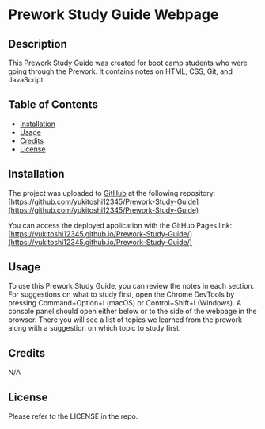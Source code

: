  # Prework Study Guide Webpage

## Description

This Prework Study Guide was created for boot camp students who were going through the Prework. It contains notes on HTML, CSS, Git, and JavaScript.

## Table of Contents

- [Installation](#installation)
- [Usage](#usage)
- [Credits](#credits)
- [License](#license)

## Installation

The project was uploaded to [GitHub](https://github.com/) at the following repository:
[https://github.com/yukitoshi12345/Prework-Study-Guide](https://github.com/yukitoshi12345/Prework-Study-Guide)

You can access the deployed application with the GitHub Pages link:
[https://yukitoshi12345.github.io/Prework-Study-Guide/](https://yukitoshi12345.github.io/Prework-Study-Guide/)

## Usage

To use this Prework Study Guide, you can review the notes in each section. For suggestions on what to study first, open the Chrome DevTools by pressing Command+Option+I (macOS) or Control+Shift+I (Windows). A console panel should open either below or to the side of the webpage in the browser. There you will see a list of topics we learned from the prework along with a suggestion on which topic to study first. 

## Credits

N/A

## License

Please refer to the LICENSE in the repo.